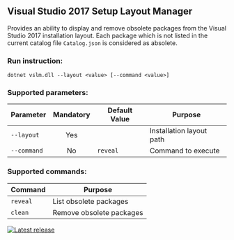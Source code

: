 ## Visual Studio 2017 Setup Layout Manager

Provides an ability to display and remove obsolete packages from the Visual Studio 2017 installation layout. Each package which is not listed in the current catalog file `Catalog.json` is considered as absolete.

### Run instruction:

```
dotnet vslm.dll --layout <value> [--command <value>]
```

### Supported parameters:

Parameter | Mandatory | Default Value | Purpose
--- | :---: | --- | ---
`--layout` | Yes | | Installation layout path
`--command` | No | `reveal` | Command to execute

### Supported commands:

Command | Purpose
--- | ---
`reveal` | List obsolete packages
`clean` | Remove obsolete packages

[![Latest release](https://img.shields.io/github/release/alexanderkozlenko/vs-layout-manager.svg?style=flat-square)](https://github.com/alexanderkozlenko/vs-layout-manager/releases)